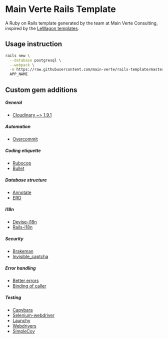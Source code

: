 # Main Verte Rails Template

A Ruby on Rails template generated by the team at Main Verte Consulting, inspired by the [LeWagon templates](https://github.com/lewagon/rails-templates).

## Usage instruction


```bash
rails new \
  --database postgresql \
  --webpack \
  -m https://raw.githubusercontent.com/main-verte/rails-template/master/main-verte-rails-template.rb \
  APP_NAME
```
  

## Custom gem additions 
##### General
* [Cloudinary ~> 1.9.1](https://github.com/cloudinary/cloudinary_gem)
##### Automation
* [Overcommit](https://github.com/sds/overcommit)
##### Coding etiquette
* [Rubocop](https://github.com/rubocop-hq/rubocop)
* [Bullet](https://github.com/flyerhzm/bullet)
##### Database structure
* [Annotate](https://github.com/ctran/annotate_models)
* [ERD](https://github.com/voormedia/rails-erd)
##### I18n
* [Devise-i18n](https://github.com/tigrish/devise-i18n)
* [Rails-i18n](https://github.com/svenfuchs/rails-i18n)
##### Security
* [Brakeman](https://github.com/presidentbeef/brakeman)
* [Invisible_captcha](https://github.com/markets/invisible_captcha)
##### Error handling
* [Better errors](https://github.com/BetterErrors/better_errors)
* [Binding of caller](https://github.com/banister/binding_of_caller)
##### Testing 
* [Capybara](https://github.com/teamcapybara/capybara)
* [Selenium-webdriver](https://github.com/SeleniumHQ/selenium/tree/master/rb)
* [Launchy](https://github.com/copiousfreetime/launchy)
* [Webdrivers](https://github.com/titusfortner/webdrivers)
* [SimpleCov](https://github.com/colszowka/simplecov)
